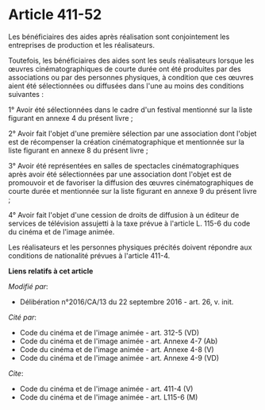 # Article 411-52

Les bénéficiaires des aides après réalisation sont conjointement les entreprises de production et les réalisateurs. 

Toutefois, les bénéficiaires des aides sont les seuls réalisateurs lorsque les œuvres cinématographiques de courte durée ont
été produites par des associations ou par des personnes physiques, à condition que ces œuvres aient été sélectionnées ou
diffusées dans l'une au moins des conditions suivantes : 

1° Avoir été sélectionnées dans le cadre d'un festival mentionné sur la liste figurant en annexe 4 du présent livre ; 

2° Avoir fait l'objet d'une première sélection par une association dont l'objet est de récompenser la création
cinématographique et mentionnée sur la liste figurant en annexe 8 du présent livre ; 

3° Avoir été représentées en salles de spectacles cinématographiques après avoir été sélectionnées par une association dont
l'objet est de promouvoir et de favoriser la diffusion des œuvres cinématographiques de courte durée et mentionnée sur la
liste figurant en annexe 9 du présent livre ; 

4° Avoir fait l'objet d'une cession de droits de diffusion à un éditeur de services de télévision assujetti à la taxe prévue
à l'article L. 115-6 du code du cinéma et de l'image animée. 

Les réalisateurs et les personnes physiques précités doivent répondre aux conditions de nationalité prévues à l'article
411-4.

**Liens relatifs à cet article**

_Modifié par_:

  - Délibération n°2016/CA/13 du 22 septembre 2016 - art. 26, v. init.

_Cité par_:

  - Code du cinéma et de l'image animée - art. 312-5 (VD)
  - Code du cinéma et de l'image animée - art. Annexe 4-7 (Ab)
  - Code du cinéma et de l'image animée - art. Annexe 4-8 (V)
  - Code du cinéma et de l'image animée - art. Annexe 4-9 (VD)

_Cite_:

  - Code du cinéma et de l'image animée - art. 411-4 (V)
  - Code du cinéma et de l'image animée - art. L115-6 (M)
